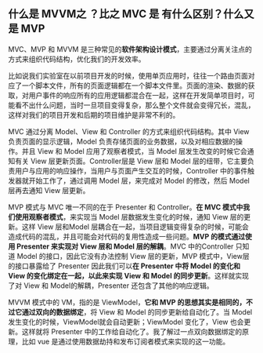 
## 什么是 MVVM之 ？比之 MVC 是 有什么区别？什么又是 MVP

MVC、MVP 和 MVVM 是三种常见的**软件架构设计模式**，主要通过分离关注点的方式来组织代码结构，优化我们的开发效率。

比如说我们实验室在以前项目开发的时候，使用单页应用时，往往一个路由页面对应了一个脚本文件，所有的页面逻辑都在一个脚本文件里。页面的渲染、数据的获取，对用户事件的响应所有的应用逻辑都混合在一起，这样在开发简单项目时，可能看不出什么问题，当时一旦项目变得复杂，那么整个文件就会变得冗长，混乱，这样对我们的项目开发和后期的项目维护是非常不利的。

MVC 通过分离 Model、View 和 Controller 的方式来组织代码结构。其中 View 负责页面的显示逻辑，Model 负责存储页面的业务数据，以及对相应数据的操作。并且 View 和 Model 应用了观察者模式，当 Model 层发生改变的时候它会通知有关 View 层更新页面。Controller层是 View 层和 Model 层的纽带，它主要负责用户与应用的响应操作，当用户与页面产生交互的时候，Controller 中的事件触发器就开始工作了，通过调用 Model 层，来完成对 Model 的修改，然后 Model 层再去通知 View 层更新。

MVP 模式与 MVC 唯一不同的在于 Presenter 和 Controller。**在 MVC 模式中我们使用观察者模式**，来实现当 Model 层数据发生变化的时候，通知 View 层的更新。这样 View 层和Model 层耦合在一起，当项目逻辑变得复杂的时候，可能会造成代码的混乱，并且可能会对代码的复用性造成一些问题。**MVP 的模式通过使用 Presenter 来实现对 View 层和 Model 层的解耦**。MVC 中的Controller 只知道 Model 的接口，因此它没有办法控制 View 层的更新，MVP 模式中，View层的接口暴露给了 Presenter 因此我们可以**在 Presenter 中将 Model 的变化和 View 的变化绑定在一起，以此来实现 View 和 Model 的同步更新**。这样就实现了对 View 和 Model的解耦，Presenter 还包含了其他的响应逻辑。

MVVM 模式中的 VM，指的是 ViewModel，**它和 MVP 的思想其实是相同的，不过它通过双向的数据绑定**，将 View 和 Model 的同步更新给自动化了。当 Model 发生变化的时候，ViewModel就会自动更新；ViewModel 变化了，View 也会更新。这样就将 Presenter 中的工作给自动化了。我了解过一点双向数据绑定的原理，比如 vue 是通过使用数据劫持和发布订阅者模式来实现的这一功能。


